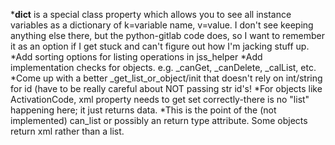 *__dict__ is a special class property which allows you to see all instance
variables as a dictionary of k=variable name, v=value. I don't see keeping
anything else there, but the python-gitlab code does, so I want to remember it
as an option if I get stuck and can't figure out how I'm jacking stuff up.
*Add sorting options for listing operations in jss_helper
*Add implementation checks for objects. e.g. _canGet, _canDelete, _calList, etc.
*Come up with a better _get_list_or_object/init that doesn't rely on int/string for id (have to be really careful about NOT passing str id's!
*For objects like ActivationCode, xml property needs to get set correctly-there is no "list" happening here; it just returns data.
	*This is the point of the (not implemented) can_list or possibly an return type attribute. Some objects return xml rather than a list.